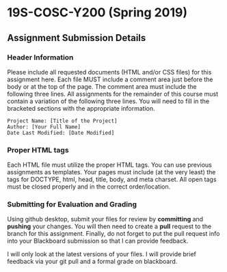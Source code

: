 # 19S-COSC-Y200 (Spring 2019)
## Assignment Submission Details
### Header Information
Please include all requested documents (HTML and/or CSS files) for this assignment here. Each file MUST include a comment area just before the body or at the top of the page. The comment area must include the following three lines. All assignments for the remainder of this course must contain a variation of the following three lines. You will need to fill in the bracketed sections with the appropriate information.
```
Project Name: [Title of the Project]
Author: [Your Full Name]
Date Last Modified: [Date Modified]
```
### Proper HTML tags
Each HTML file must utilize the proper HTML tags. You can use previous assignments as templates. Your pages must include (at the very least) the tags for DOCTYPE, html, head, title, body, and meta charset.  All open tags must be closed properly and in the correct order/location.
### Submitting for Evaluation and Grading
Using github desktop, submit your files for review by **committing** and **pushing** your changes. You will then need to create a **pull** request to the branch for this assignment. Finally, do not forget to put the pull request info into your Blackboard submission so that I can provide feedback.

I will only look at the latest versions of your files. I will provide brief feedback via your git pull and a formal grade on blackboard.